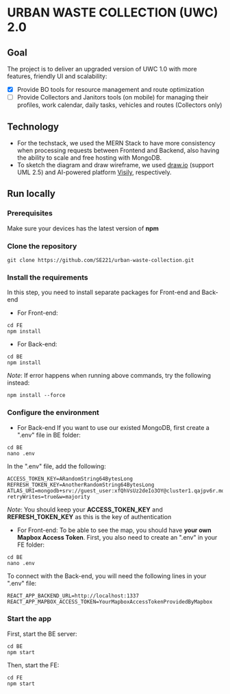 # **URBAN WASTE COLLECTION (UWC) 2.0**

## Goal
The project is to deliver an upgraded version of UWC 1.0 with more features, friendly UI and scalability:
- [x] Provide BO tools for resource management and route optimization
- [ ] Provide Collectors and Janitors tools (on mobile) for managing their profiles, work calendar, daily tasks, vehicles and routes (Collectors only)
## Technology
- For the techstack, we used the MERN Stack to have more consistency when processing requests between Frontend and Backend, also having the ability to scale and free hosting with MongoDB.
- To sketch the diagram and draw wireframe, we used [draw.io](https://www.draw.io) (support UML 2.5) and AI-powered platform [Visily](https://www.visily.ai), respectively.

## Run locally
### Prerequisites
Make sure your devices has the latest version of **npm**
### Clone the repository
```{bash}
git clone https://github.com/SE221/urban-waste-collection.git
```
### Install the requirements
In this step, you need to install separate packages for Front-end and Back-end
- For Front-end:
```{bash}
cd FE
npm install
```

- For Back-end:
```{bash}
cd BE
npm install
```
*Note*: If error happens when running above commands, try the following instead:
```{bash}
npm install --force
```
### Configure the environment
- For Back-end
If you want to use our existed MongoDB, first create a ".env" file in BE folder:
```{bash}
cd BE
nano .env
```
In the ".env" file, add the following:
```
ACCESS_TOKEN_KEY=ARandomString64BytesLong
REFRESH_TOKEN_KEY=AnotherRandomString64BytesLong
ATLAS_URI=mongodb+srv://guest_user:xfQhVsUz2deIo3OY@cluster1.qajpv6r.mongodb.net/?retryWrites=true&w=majority
```
*Note*: You should keep your **ACCESS_TOKEN_KEY** and **REFRESH_TOKEN_KEY** as this is the key of authentication

- For Front-end:
To be able to see the map, you should have **your own Mapbox Access Token**.
First, you also need to create an ".env" in your FE folder:
```{bash}
cd BE
nano .env
```
To connect with the Back-end, you will need the following lines in your ".env" file:
```
REACT_APP_BACKEND_URL=http://localhost:1337
REACT_APP_MAPBOX_ACCESS_TOKEN=YourMapboxAccessTokenProvidedByMapbox
```
### Start the app
First, start the BE server:
```{bash}
cd BE
npm start
```
Then, start the FE:
```{bash}
cd FE
npm start
```
